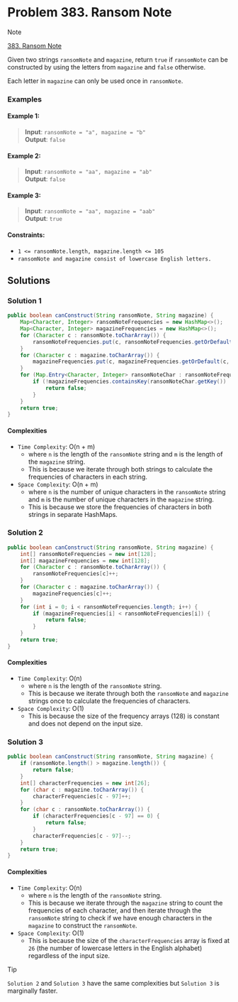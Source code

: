 # Problem 383. Ransom Note

> [!NOTE]
> [383. Ransom Note](https://leetcode.com/problems/ransom-note/description/?envType=study-plan-v2&envId=top-interview-150)

Given two strings `ransomNote` and `magazine`, return `true` if `ransomNote` can be constructed by using the letters from `magazine` and `false` otherwise.

Each letter in `magazine` can only be used once in `ransomNote`.

### Examples

#### Example 1:

> **Input**: `ransomNote = "a", magazine = "b"`<br/>
> **Output**: `false`<br/>

#### Example 2:

> **Input**: `ransomNote = "aa", magazine = "ab"`<br/>
> **Output**: `false`<br/>

#### Example 3:

> **Input**: `ransomNote = "aa", magazine = "aab"`<br/>
> **Output**: `true`<br/>

#### Constraints:

- `1 <= ransomNote.length, magazine.length <= 105`
- `ransomNote and magazine consist of lowercase English letters.`

## Solutions

### Solution 1

```java
public boolean canConstruct(String ransomNote, String magazine) {
    Map<Character, Integer> ransomNoteFrequencies = new HashMap<>();
    Map<Character, Integer> magazineFrequencies = new HashMap<>();
    for (Character c : ransomNote.toCharArray()) {
        ransomNoteFrequencies.put(c, ransomNoteFrequencies.getOrDefault(c, 0) + 1);
    }
    for (Character c : magazine.toCharArray()) {
        magazineFrequencies.put(c, magazineFrequencies.getOrDefault(c, 0) + 1);
    }
    for (Map.Entry<Character, Integer> ransomNoteChar : ransomNoteFrequencies.entrySet()) {
        if (!magazineFrequencies.containsKey(ransomNoteChar.getKey()) || magazineFrequencies.get(ransomNoteChar.getKey()) < ransomNoteChar.getValue()) {
            return false;
        }
    }
    return true;
}
```

#### Complexities

- `Time Complexity`: O(n + m)
    - where `n` is the length of the `ransomNote` string and `m` is the length of the `magazine` string.
    - This is because we iterate through both strings to calculate the frequencies of characters in each string.
- `Space Complexity`: O(n + m)
  - where `n` is the number of unique characters in the `ransomNote` string and `m` is the number of unique characters in the `magazine` string.
  - This is because we store the frequencies of characters in both strings in separate HashMaps.

### Solution 2

```java
public boolean canConstruct(String ransomNote, String magazine) {
    int[] ransomNoteFrequencies = new int[128];
    int[] magazineFrequencies = new int[128];
    for (Character c : ransomNote.toCharArray()) {
        ransomNoteFrequencies[c]++;
    }
    for (Character c : magazine.toCharArray()) {
        magazineFrequencies[c]++;
    }
    for (int i = 0; i < ransomNoteFrequencies.length; i++) {
        if (magazineFrequencies[i] < ransomNoteFrequencies[i]) {
            return false;
        }
    }
    return true;
}
```

#### Complexities

- `Time Complexity`: O(n)
  - where `n` is the length of the `ransomNote` string.
  - This is because we iterate through both the `ransomNote` and `magazine` strings once to calculate the frequencies of characters.
- `Space Complexity`: O(1)
  - This is because the size of the frequency arrays (128) is constant and does not depend on the input size.

### Solution 3

```java
public boolean canConstruct(String ransomNote, String magazine) {
    if (ransomNote.length() > magazine.length()) {
        return false;
    }
    int[] characterFrequencies = new int[26];
    for (char c : magazine.toCharArray()) {
        characterFrequencies[c - 97]++;
    }
    for (char c : ransomNote.toCharArray()) {
        if (characterFrequencies[c - 97] == 0) {
            return false;
        }
        characterFrequencies[c - 97]--;
    }
    return true;
}
```

#### Complexities

- `Time Complexity`: O(n)
  - where `n` is the length of the `ransomNote` string.
  - This is because we iterate through the `magazine` string to count the frequencies of each character, and then iterate through the `ransomNote` string to check if we have enough characters in the `magazine` to construct the `ransomNote`.
- `Space Complexity`: O(1)
  - This is because the size of the `characterFrequencies` array is fixed at `26` (the number of lowercase letters in the English alphabet) regardless of the input size.

> [!TIP]
> `Solution 2` and `Solution 3` have the same complexities but `Solution 3` is marginally faster.
